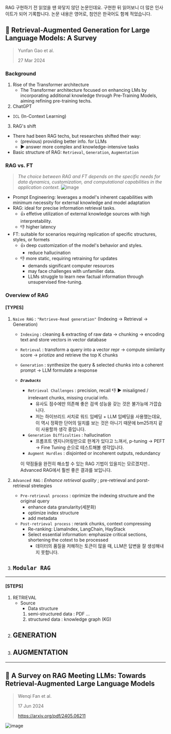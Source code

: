 RAG 구현하기 전 읽었을 땐 와닿지 않던 논문인데요. 구현한 뒤 읽어보니 더 많은 인사이트가 되어 기록합니다. 논문 내용은 영어로, 첨언은 한국어도 함께 적었습니다.

## 📄 Retrieval-Augmented Generation for Large Language Models: A Survey
> Yunfan Gao et al.
> 
> 27 Mar 2024

### Background
1. Rise of the Transformer architecture
   - The Transformer architecture focused on enhancing LMs by incorporating additional knowledge through Pre-Training Models, aiming refining pre-training techs.
2. ChatGPT
  - `ICL` (In-Context Learning)
3. RAG's shift
  - There had been RAG techs, but researches shifted their way:
      - (previous) providing better info. for LLMs
      - ▶️ answer more complex and knowledge-intensive tasks
  - Basic structure of RAG: `Retrieval`, `Generation`, `Augmentation`

### RAG vs. FT
> _The choice between RAG and FT depends on the specific needs for data dynamics, customization, and computational capabilities in the application context._
![image](https://github.com/yuneun92/personal_study/assets/101092482/fb82dc65-6c22-463c-af9c-10ecce4fdfd3)

- Prompt Engineering: leverages a model's inherent capabilities with minimum necessity for external knowledge and model adaptation
- RAG: ideal for precise information retrieval tasks.
  - 👍 effetive utilization of external knowledge sources with high interpretability.
  - 👎 higher latency
- FT: suitable for scenarios requiring replication of specific structures, styles, or formets
  - 👍 deep customization of the model's behavior and styles.
    - reduce hallucination
  - 👎 more static, requiring retraining for updates
    - demands significant computer resources
    - may face challenges with unfamilier data.
    - LLMs struggle to learn new factual information through unsupervised fine-tuning.
    


### Overview of RAG

#### [TYPES]

1. `Naive RAG` : `"Retrieve-Read generation"` (Indexing → Retrieval → Generation)
   - `Indexing` : cleaning & extracting of raw data → chunking → encoding text and store vectors in vector database
   - `Retrieval` : transform a query into a vector repr → compute similarity score → priotize and retrieve the top K chunks
   - `Generation` : synthesize the query & selected chunks into a coherent prompt → LLM formulate a response
   - _**`Drawbacks`**_
     - `Retrieval Challenges` : precision, recall 👎 ▶️ misaligned / irrelevant chunks, missing crucial info.
       - 유사도 점수에만 의존해 좋은 검색 성능을 갖는 것은 불가능에 가깝습니다.
       - 저는 하이브리드 서치로 워드 임베딩 + LLM 임베딩을 사용했는데요, 이 역시 정확한 단어의 일치를 보는 것은 아니기 때문에 bm25까지 같이 사용할까 생각 중입니다.
     - `Generation Difficulties` : hallucination
       - 프롬프트 엔지니어링만으로 한계가 있다고 느껴서, p-tuning → PEFT → Fine Tuning 순으로 테스트해볼 생각입니다. 
     - `Augment Hurdles` : disjointed or incoherent outputs, redundancy
       
     이 약점들을 완전히 해소할 수 있는 RAG 기법이 있을지는 모르겠지만.. Advanced RAG에서 훨씬 좋은 결과를 보입니다.
2. `Advanced RAG` : _Enhance retrieval quality_ ; pre-retrieval and porst-retrieval stretegies
   - `Pre-retrieval process` : oprimize the indexing structure and the original query
     - enhance data granularity(세분화)
     - optimize index structure
     - add metadata
   - `Post-retrieval process` : rerank chunks, context compressing
     - Re-ranking: LlamaIndex, LangChain, HayStack
     - Select essential information: emphasize critical sections, shortening the cotext to be processed
       - 데이터의 품질을 저해하는 토큰이 많을 때, LLM은 답변을 잘 생성해내지 못합니다. 
       
3. `Modular RAG`
   -
---

#### [STEPS]

1. RETRIEVAL
   - Source
     - Data structure
      1. semi-structured data : PDF ...
      2. structured data : knowledge graph (KG)
2. GENERATION
   - 
3. AUGMENTATION
   -
   
---

## 📄 A Survey on RAG Meeting LLMs: Towards Retrieval-Augmented Large Language Models
> Wenqi Fan et al.
>
> 17 Jun 2024
>
> https://arxiv.org/pdf/2405.06211

![image](https://github.com/yuneun92/personal_study/assets/101092482/3c7b49d5-42f6-4549-8aba-cb6328ac8a05)

